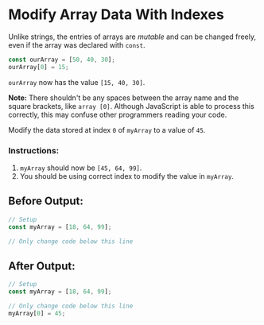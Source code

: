 # Modify Array Data With Indexes

Unlike strings, the entries of arrays are _mutable_ and can be changed freely, even if the array was declared with `const`.

```javascript
const ourArray = [50, 40, 30];
ourArray[0] = 15;
```

`ourArray` now has the value `[15, 40, 30]`.

**Note:** There shouldn't be any spaces between the array name and the square brackets, like `array [0]`. Although JavaScript is able to process this correctly, this may confuse other programmers reading your code.

Modify the data stored at index `0` of `myArray` to a value of `45`.

### Instructions:
1. `myArray` should now be `[45, 64, 99]`.
2. You should be using correct index to modify the value in `myArray`.

## Before Output:
```javascript
// Setup
const myArray = [18, 64, 99];

// Only change code below this line

```

## After Output:
```javascript
// Setup
const myArray = [18, 64, 99];

// Only change code below this line
myArray[0] = 45;
```